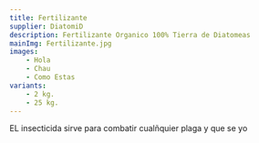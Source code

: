 ```yaml
---
title: Fertilizante
supplier: DiatomiD
description: Fertilizante Organico 100% Tierra de Diatomeas
mainImg: Fertilizante.jpg
images: 
    - Hola
    - Chau
    - Como Estas
variants: 
    - 2 kg.
    - 25 kg.
---
```

EL insecticida sirve para combatir cualñquier plaga y que se yo 